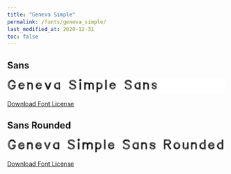 ```yaml
---
title: "Geneva Simple"
permalink: /fonts/geneva_simple/
last_modified_at: 2020-12-31
toc: false
---
```

## Sans

![Geneva Simple Sans](/assets/images/fonts/geneva_simple_sans.png)

[Download Font License](https://github.com/inkstitch/inkstitch/blob/kerning/fonts/geneva_simple/LICENSE)

## Sans Rounded

![Geneva Simple Sans](/assets/images/fonts/geneva_simple_sans_rounded.png)

[Download Font License](https://github.com/inkstitch/inkstitch/blob/kerning/fonts/geneva_rounded/LICENSE)

